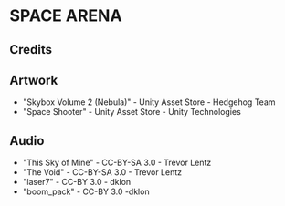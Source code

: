 # SPACE ARENA

## Credits

Artwork
---
* "Skybox Volume 2 (Nebula)" - Unity Asset Store - Hedgehog Team
* "Space Shooter" - Unity Asset Store - Unity Technologies

Audio
---
* "This Sky of Mine" - CC-BY-SA 3.0 - Trevor Lentz
* "The Void" - CC-BY-SA 3.0 - Trevor Lentz
* "laser7" - CC-BY 3.0 - dklon
* "boom_pack" - CC-BY 3.0 -dklon
